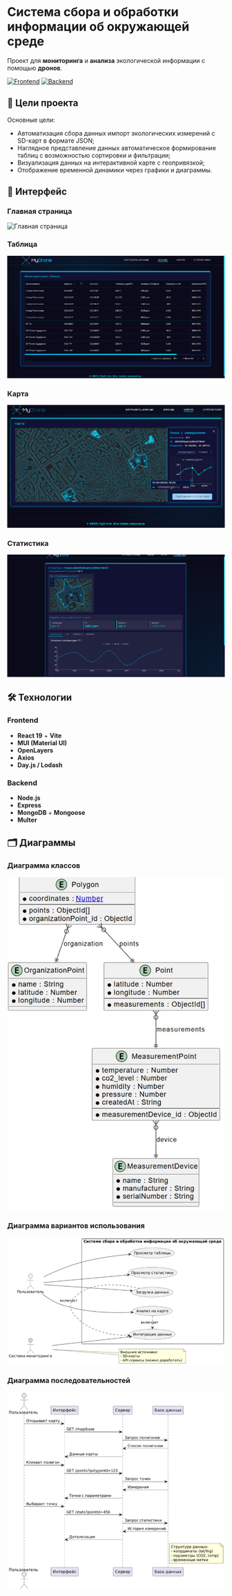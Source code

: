 # Система сбора и обработки информации об окружающей среде

Проект для **мониторинга** и **анализа** экологической информации с помощью **дронов**.

[![Frontend](https://img.shields.io/badge/Repo-Frontend-blue?logo=react)](https://github.com/xtansy/drone-frontend)
[![Backend](https://img.shields.io/badge/Repo-Backend-green?logo=node.js)](https://github.com/xtansy/drone-backend)

## 📖 Цели проекта

Основные цели:

- Автоматизация сбора данных импорт экологических измерений с SD-карт в формате JSON;
- Наглядное представление данных автоматическое формирование таблиц с возможностью сортировки и фильтрации;
- Визуализация данных на интерактивной карте с геопривязкой;
- Отображение временной динамики через графики и диаграммы.

## 📸 Интерфейс

### Главная страница

![Главная страница](assets/myDroneMain.gif)

### Таблица

![Таблица](assets/MyDroneTable.png)

### Карта

![Карта](assets/MyDroneMap.png)

### Статистика

![Карта](assets/MyDroneStats.png)

## 🛠️ Технологии

### Frontend

- **React 19** + **Vite**
- **MUI (Material UI)**
- **OpenLayers**
- **Axios**
- **Day.js / Lodash**

### Backend

- **Node.js**
- **Express**
- **MongoDB** + **Mongoose**
- **Multer**

## 🗂️ Диаграммы

### Диаграмма классов

![Диаграмма классов](assets/classDiagram.png)

### Диаграмма вариантов использования

![Use Case](assets/useDiagram.png)

### Диаграмма последовательностей

![Последовательности](assets/seqDiagram.png)
